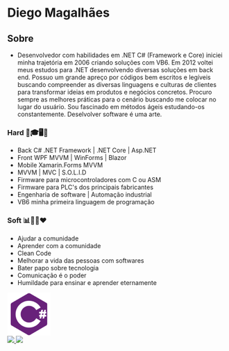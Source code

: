 
# Diego Magalhães
## Sobre
* Desenvolvedor com habilidades em .NET C# (Framework e Core) iniciei minha trajetória em 2006 criando soluções com VB6. Em 2012 voltei meus estudos para .NET desenvolvendo diversas soluções em back end. Possuo um grande apreço por códigos bem escritos e legíveis buscando compreender as diversas linguagens e culturas de clientes para transformar ideias em produtos e negócios concretos. Procuro sempre as melhores práticas para o cenário buscando me colocar no lugar do usuário. Sou fascinado em métodos ágeis estudando-os constantemente. Deselvolver software é uma arte.


### Hard 🤖🎓🖥️📱
- Back C# .NET Framework | .NET Core | Asp.NET
- Front WPF MVVM | WinForms | Blazor
- Mobile Xamarin.Forms MVVM
- MVVM | MVC | S.O.L.I.D
- Firmware para microcontroladores com C ou ASM
- Firmware para PLC's dos principais fabricantes
- Engenharia de software | Automação industrial
- VB6 minha primeira linguagem de programação 

### Soft 📊💙🖤❤️
- Ajudar a comunidade 
- Aprender com a comunidade
- Clean Code
- Melhorar a vida das pessoas com softwares 
- Bater papo sobre tecnologia
- Comunicação é o poder
- Humildade para ensinar e aprender eternamente

<div>
  <img align="center" height="100" width="100" src="https://github.com/devicons/devicon/blob/master/icons/csharp/csharp-plain.svg">
</div>

 <div>
  <a href="https://github.com/nubiaferr">
  <img height="180em" src="https://github-readme-stats.vercel.app/api?username=diegostan&show_icons=true&theme=bear&include_all_commits=true&count_private=true"/>
    <r/>
  <img height="180em" src="https://github-readme-stats.vercel.app/api/top-langs/?username=diegostan&layout=compact&langs_count=7&theme=bear"/>
</div>

<!---
diegostan/diegostan is a ✨ special ✨ repository because its `README.md` (this file) appears on your GitHub profile.
You can click the Preview link to take a look at your changes.
--->
